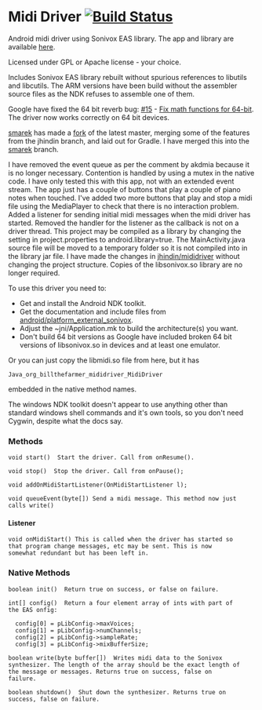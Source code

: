 # Midi Driver [![Build Status](https://travis-ci.org/billthefarmer/mididriver.svg?branch=master)](https://travis-ci.org/billthefarmer/mididriver)

Android midi driver using Sonivox EAS library. The app and library are
available [here](https://github.com/billthefarmer/mididriver/releases).

Licensed under GPL or Apache license - your choice.

Includes Sonivox EAS library rebuilt without spurious references to
libutils and libcutils. The ARM versions have been build without the
assembler source files as the NDK refuses to assemble one of them.

Google have fixed the 64 bit reverb bug:
[#15](https://github.com/billthefarmer/mididriver/issues/15) -
[Fix math functions for 64-bit](https://github.com/android/platform_external_sonivox/commit/d216e303f65f5e36ffba92d342a8c61f753c98d7). The
driver now works correctly on 64 bit devices.

[smarek](https://github.com/smarek) has made a
[fork](https://github.com/smarek/mididriver) of the latest master,
merging some of the features from the jhindin branch, and laid out for
Gradle. I have merged this into the
[smarek](https://github.com/billthefarmer/mididriver/tree/smarek)
branch.

I have removed the event queue as per the comment by akdmia because it
is no longer necessary. Contention is handled by using a mutex in the
native code. I have only tested this with this app, not with an
extended event stream.  The app just has a couple of buttons that play
a couple of piano notes when touched. I've added two more buttons that
play and stop a midi file using the MediaPlayer to check that there is
no interaction problem. Added a listener for sending initial midi
messages when the midi driver has started. Removed the handler for the
listener as the callback is not on a driver thread. This project may
be compiled as a library by changing the setting in project.properties
to android.library=true.  The MainActivity.java source file will be
moved to a temporary folder so it is not compiled into in the library
jar file. I have made the changes in
[jhindin/mididriver](https://github.com/jhindin/mididriver) without
changing the project structure. Copies of the libsonivox.so library
are no longer required.

To use this driver you need to:

  * Get and install the Android NDK toolkit.
  * Get the documentation and include files from
    [android/platform_external_sonivox](https://github.com/android/platform_external_sonivox).
  * Adjust the ~jni/Application.mk to build the architecture(s) you
    want.
  * Don't build 64 bit versions as Google have included broken 64 bit
    versions of libsonivox.so in devices and at least one emulator.

Or you can just copy the libmidi.so file from here, but it has

    Java_org_billthefarmer_mididriver_MidiDriver

embedded in the native method names.

The windows NDK toolkit doesn't appear to use anything other than
standard windows shell commands and it's own tools, so you don't need
Cygwin, despite what the docs say.

### Methods

	void start()  Start the driver. Call from onResume().

	void stop()  Stop the driver. Call from onPause();

	void addOnMidiStartListener(OnMidiStartListener l);

	void queueEvent(byte[]) Send a midi message. This method now just
    calls write()

#### Listener

	void onMidiStart() This is called when the driver has started so
    that program change messages, etc may be sent. This is now
    somewhat redundant but has been left in.

### Native Methods

	boolean init()  Return true on success, or false on failure.
	
	int[] config()  Return a four element array of ints with part of
	the EAS onfig:

      config[0] = pLibConfig->maxVoices;
      config[1] = pLibConfig->numChannels;
      config[2] = pLibConfig->sampleRate;
      config[3] = pLibConfig->mixBufferSize;

	boolean write(byte buffer[])  Writes midi data to the Sonivox
	synthesizer. The length of the array should be the exact length of
	the message or messages. Returns true on success, false on
	failure.

	boolean shutdown()  Shut down the synthesizer. Returns true on
	success, false on failure.
